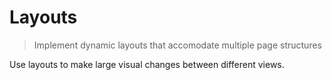 # Layouts

> Implement dynamic layouts that accomodate multiple page structures

Use layouts to make large visual changes between different views.